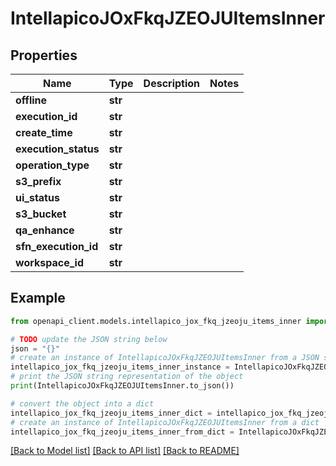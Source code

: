 # IntellapicoJOxFkqJZEOJUItemsInner


## Properties

Name | Type | Description | Notes
------------ | ------------- | ------------- | -------------
**offline** | **str** |  | 
**execution_id** | **str** |  | 
**create_time** | **str** |  | 
**execution_status** | **str** |  | 
**operation_type** | **str** |  | 
**s3_prefix** | **str** |  | 
**ui_status** | **str** |  | 
**s3_bucket** | **str** |  | 
**qa_enhance** | **str** |  | 
**sfn_execution_id** | **str** |  | 
**workspace_id** | **str** |  | 

## Example

```python
from openapi_client.models.intellapico_jox_fkq_jzeoju_items_inner import IntellapicoJOxFkqJZEOJUItemsInner

# TODO update the JSON string below
json = "{}"
# create an instance of IntellapicoJOxFkqJZEOJUItemsInner from a JSON string
intellapico_jox_fkq_jzeoju_items_inner_instance = IntellapicoJOxFkqJZEOJUItemsInner.from_json(json)
# print the JSON string representation of the object
print(IntellapicoJOxFkqJZEOJUItemsInner.to_json())

# convert the object into a dict
intellapico_jox_fkq_jzeoju_items_inner_dict = intellapico_jox_fkq_jzeoju_items_inner_instance.to_dict()
# create an instance of IntellapicoJOxFkqJZEOJUItemsInner from a dict
intellapico_jox_fkq_jzeoju_items_inner_from_dict = IntellapicoJOxFkqJZEOJUItemsInner.from_dict(intellapico_jox_fkq_jzeoju_items_inner_dict)
```
[[Back to Model list]](../README.md#documentation-for-models) [[Back to API list]](../README.md#documentation-for-api-endpoints) [[Back to README]](../README.md)


